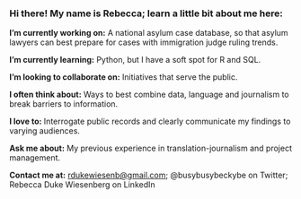 ### Hi there! My name is Rebecca; learn a little bit about me here:

__I’m currently working on:__ A national asylum case database, so that asylum lawyers can best prepare for cases with immigration judge ruling trends.

__I’m currently learning:__ Python, but I have a soft spot for R and SQL.

__I’m looking to collaborate on:__ Initiatives that serve the public.

__I often think about:__ Ways to best combine data, language and journalism to break barriers to information.

__I love to:__ Interrogate public records and clearly communicate my findings to varying audiences.

__Ask me about:__ My previous experience in translation-journalism and project management.

__Contact me at:__ rdukewiesenb@gmail.com; @busybusybeckybe on Twitter; Rebecca Duke Wiesenberg on LinkedIn

<!--
**rdukewiesenb/rdukewiesenb** is a ✨ _special_ ✨ repository because its `README.md` (this file) appears on your GitHub profile.



